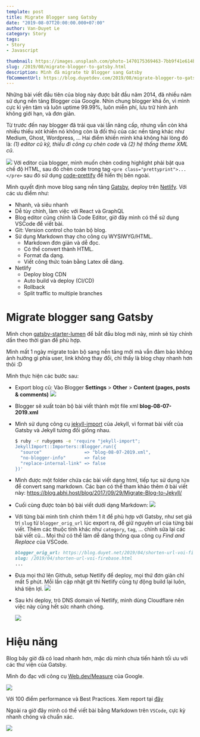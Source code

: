 ```yaml
---
template: post
title: Migrate Blogger sang Gatsby
date: "2019-08-07T20:00:00.000+07:00"
author: Van-Duyet Le
category: Story
tags:
- Story
- Javascript

thumbnail: https://images.unsplash.com/photo-1470175369463-7bb9f41e614b?ixlib=rb-1.2.1&ixid=eyJhcHBfaWQiOjEyMDd9&auto=format&fit=crop&w=1652&q=80
slug: /2019/08/migrate-blogger-to-gatsby.html
description: Mình đã migrate từ Blogger sang Gatsby
fbCommentUrl: https://blog.duyetdev.com/2019/08/migrate-blogger-to-gatsby.html
---
```


Những bài viết đầu tiên của blog này được bắt đầu năm 2014, đã nhiều năm sử dụng nền tảng Blogger của Google.
Nhìn chung blogger khá ổn, vì mình cực kì yên tâm và luôn uptime 99.99%, luôn miễn phí, lưu trữ hình ảnh không giới hạn, và đơn giản. 

Từ trước đến nay blogger đã trải qua vài lần nâng cấp, nhưng vẫn còn khá nhiều thiếu xót khiến nó không còn là đối thủ của các nền tảng khác như Medium, Ghost, Wordpress, ... Hai điểm khiến mình khá không hài lòng đó là: *(1) editor cũ kỹ, thiếu đi công cụ chèn code* và *(2) hệ thống theme XML cũ*.


![](../../media/2019/blogger_old_editor.png)
Với editor của blogger, mình muốn chèn coding highlight phải bật qua chế độ HTML, sau đó chèn code trong tag `<pre class="prettyprint">...</pre>` sau đó sử dụng [code-prettify](https://github.com/google/code-prettify) để hiển thị bên ngoài.


Mình quyết định move blog sang nền tảng [Gatsby](https://gatsbyjs.org), deploy trên [Netlify](https://www.netlify.com). Với các ưu điểm như:
- Nhanh, và siêu nhanh
- Dễ tùy chỉnh, làm việc với React và GraphQL
- Blog editor cũng chỉnh là Code Editor, giờ đây mình có thể sử dụng VSCode để viết bài.
- Git: Version control cho toàn bộ blog.
- Sử dụng Markdown thay cho công cụ WYSIWYG/HTML.
    + Markdown đơn giản và dễ đọc.
    + Có thể convert thành HTML.
    + Format đa dạng.
    + Viết công thức toán bằng Latex dễ dàng.
- Netlify
    + Deploy blog CDN
    + Auto build và deploy (CI/CD)
    + Rollback
    + Split traffic to multiple branches

# Migrate blogger sang Gatsby

Mình chọn [gatsby-starter-lumen](https://github.com/alxshelepenok/gatsby-starter-lumen) để bắt đầu blog mới này, mình sẽ tùy chỉnh dần theo thời gian để phù hợp. 

Mình mất 1 ngày migrate toàn bộ sang nền tảng mới mà vẫn đảm bảo không ảnh hưởng gì phía user, link không thay đổi, chỉ thấy là blog chạy nhanh hơn thôi :D 

Mình thực hiện các bước sau: 

- Export blog cũ: Vào Blogger **Settings** > **Other** > **Content (pages, posts & comments)**
    ![](../../media/2019/blogger_export.png)

- Blogger sẽ xuất toàn bộ bài viết thành một file xml **blog-08-07-2019.xml**

- Mình sử dụng công cụ [jekyll-import](https://import.jekyllrb.com/docs/blogger/) của Jekyll, vì format bài viết của Gatsby và Jekyll tương đối giống nhau.
    ```bash
    $ ruby -r rubygems -e 'require "jekyll-import";
    JekyllImport::Importers::Blogger.run({
      "source"                => "blog-08-07-2019.xml",
      "no-blogger-info"       => false
      "replace-internal-link" => false
    })'
    ```

- Mình được một folder chứa các bài viết dạng html, tiếp tục sử dụng `h2m` để convert sang markdown. Các bạn có thể tham khảo thêm ở bài viết này: https://blog.abhi.host/blog/2017/09/29/Migrate-Blog-to-Jekyll/

- Cuối cùng được toàn bộ bài viết dưới dạng Markdown: 
    ![](../../media/2019/blogger_export_md.png)

- Với từng bài mình tinh chỉnh thêm 1 ít để phù hợp với Gatsby, như set giá trị `slug` từ `blogger_orig_url` lúc export ra, để giữ nguyên url của từng bài viết. Thêm các thuộc tính khác như `category`, `tag`, ... chỉnh sửa lại các bài viết cũ... Mọi thứ có thể làm dễ dàng thông qua công cụ *Find and Replace* của VSCode.
    ```markdown
    blogger_orig_url: https://blog.duyet.net/2019/04/shorten-url-voi-firebase.html
    slug: /2019/04/shorten-url-voi-firebase.html
    ...
    ```

- Đưa mọi thứ lên Github, setup Netlify để deploy, mọi thứ đơn giản chỉ mất 5 phút. Mỗi lần cập nhật git thì Netlify cũng tự động build lại luôn, khá tiện lợi. 
    ![](../../media/2019/blogger_setup_netlify.png)

- Sau khi deploy, trỏ DNS domain về Netlify, mình dùng Cloudflare nên việc này cũng hết sức nhanh chóng.

    ![](../../media/2019/new_blog_gatsby.png)

# Hiệu năng

Blog bây giờ đã có load nhanh hơn, mặc dù mình chưa tiến hành tối ưu với các thư viện của Gatsby. 

Mình đo đạc với công cụ [Web.dev/Measure](https://web.dev/measure) của Google.

![](../../media/2019/new_blog_perf.png)

Với 100 điểm performance và Best Practices. Xem report tại [đây](https://lighthouse-dot-webdotdevsite.appspot.com/lh/html?url=https://duyet.netlify.com#performance)


Ngoài ra giờ đây mình có thể viết bài bằng Markdown trên `VSCode`, cực kỳ nhanh chóng và chuẩn xác.

![](../../media/2019/new_editor_vscode.png)

